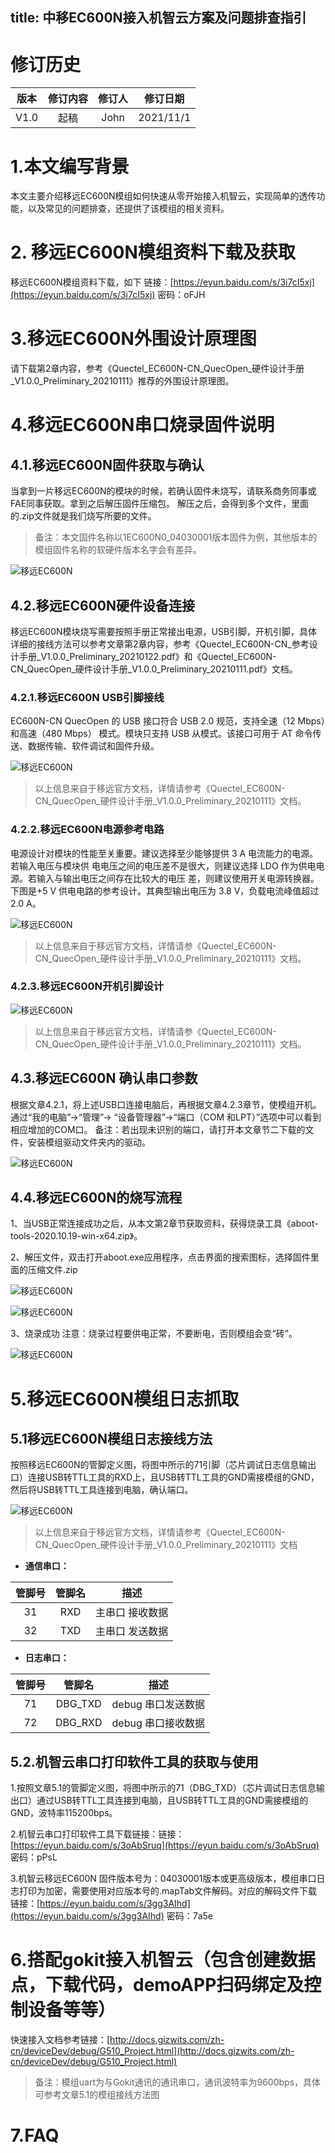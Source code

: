 title: 中移EC600N接入机智云方案及问题排查指引
---

# 修订历史

| 版本        | 修订内容    |  修订人  | 修订日期|
| :------:   | :-----:   | :----: |:----:|
| V1.0        |起稿      |   John    |2021/11/1|

# 1.本文编写背景

本文主要介绍移远EC600N模组如何快速从零开始接入机智云，实现简单的透传功能，以及常见的问题排查，还提供了该模组的相关资料。

# 2. 移远EC600N模组资料下载及获取

移远EC600N模组资料下载，如下
链接：[https://eyun.baidu.com/s/3i7cI5xj](https://eyun.baidu.com/s/3i7cI5xj) 密码：oFJH

# 3.移远EC600N外围设计原理图

请下载第2章内容，参考《Quectel_EC600N-CN_QuecOpen_硬件设计手册_V1.0.0_Preliminary_20210111》推荐的外围设计原理图。

# 4.移远EC600N串口烧录固件说明

## 4.1.移远EC600N固件获取与确认

当拿到一片移远EC600N的模块的时候，若确认固件未烧写，请联系商务同事或FAE同事获取。拿到之后解压固件压缩包。
解压之后，会得到多个文件，里面的.zip文件就是我们烧写所要的文件。
>备注：本文固件名称以1EC600N0_04030001版本固件为例，其他版本的模组固件名称的软硬件版本名字会有差异。

![移远EC600N](/assets/zh-cn/deviceDev/EC600N/EC600N_1.png)

## 4.2.移远EC600N硬件设备连接

移远EC600N模块烧写需要按照手册正常接出电源，USB引脚，开机引脚，具体详细的接线方法可以参考文章第2章内容，参考《Quectel_EC600N-CN_参考设计手册_V1.0.0_Preliminary_20210122.pdf》和《Quectel_EC600N-CN_QuecOpen_硬件设计手册_V1.0.0_Preliminary_20210111.pdf》文档。

### 4.2.1.移远EC600N USB引脚接线

EC600N-CN QuecOpen 的 USB 接口符合 USB 2.0 规范，支持全速（12 Mbps）和高速（480 Mbps） 
模式。模块只支持 USB 从模式。该接口可用于 AT 命令传送、数据传输、软件调试和固件升级。 

![移远EC600N](/assets/zh-cn/deviceDev/EC600N/EC600N_2.png)

> 以上信息来自于移远官方文档，详情请参考《Quectel_EC600N-CN_QuecOpen_硬件设计手册_V1.0.0_Preliminary_20210111》文档。

### 4.2.2.移远EC600N电源参考电路

电源设计对模块的性能至关重要。建议选择至少能够提供 3 A 电流能力的电源。若输入电压与模块供 
电电压之间的电压差不是很大，则建议选择 LDO 作为供电电源。若输入与输出电压之间存在比较大的电压 
差，则建议使用开关电源转换器。 
下图是+5 V 供电电路的参考设计。其典型输出电压为 3.8 V，负载电流峰值超过 2.0 A。

![移远EC600N](/assets/zh-cn/deviceDev/EC600N/EC600N_3.png)

>以上信息来自于移远官方文档，详情请参《Quectel_EC600N-CN_QuecOpen_硬件设计手册_V1.0.0_Preliminary_20210111》文档。

### 4.2.3.移远EC600N开机引脚设计

![移远EC600N](/assets/zh-cn/deviceDev/EC600N/EC600N_4.png)

>以上信息来自于移远官方文档，详情请参《Quectel_EC600N-CN_QuecOpen_硬件设计手册_V1.0.0_Preliminary_20210111》文档。

## 4.3.移远EC600N 确认串口参数

根据文章4.2.1，将上述USB口连接电脑后，再根据文章4.2.3章节，使模组开机。通过“我的电脑”->“管理”-> “设备管理器”->“端口（COM 和LPT）”选项中可以看到相应增加的COM口。
备注：若出现未识别的端口，请打开本文章节二下载的文件，安装模组驱动文件夹内的驱动。

![移远EC600N](/assets/zh-cn/deviceDev/EC600N/EC600N_5.png)

## 4.4.移远EC600N的烧写流程

1、当USB正常连接成功之后，从本文第2章节获取资料，获得烧录工具《aboot-tools-2020.10.19-win-x64.zip》。

2、解压文件，双击打开aboot.exe应用程序，点击界面的搜索图标，选择固件里面的压缩文件.zip

![移远EC600N](/assets/zh-cn/deviceDev/EC600N/EC600N_6.png)

![移远EC600N](/assets/zh-cn/deviceDev/EC600N/EC600N_7.png)

3、烧录成功
注意：烧录过程要供电正常，不要断电，否则模组会变“砖”。

![移远EC600N](/assets/zh-cn/deviceDev/EC600N/EC600N_8.png)

# 5.移远EC600N模组日志抓取

## 5.1移远EC600N模组日志接线方法

按照移远EC600N的管脚定义图，将图中所示的71引脚（芯片调试日志信息输出口）连接USB转TTL工具的RXD上，且USB转TTL工具的GND需接模组的GND，然后将USB转TTL工具连接到电脑，确认端口。

![移远EC600N](/assets/zh-cn/deviceDev/EC600N/EC600N_9.png)

>以上信息来自于移远官方文档，详情请参考《Quectel_EC600N-CN_QuecOpen_硬件设计手册_V1.0.0_Preliminary_20210111》文档

- **通信串口：**

| 管脚号 | 管脚名 | 描述 |
| :-: | :-: | :-: |
| 31 | RXD | 主串口 接收数据 |
| 32 | TXD | 主串口 发送数据 |

- **日志串口：**

| 管脚号 | 管脚名 | 描述 |
| :-: | :-: | :-: |
| 71 | DBG_TXD | debug 串口发送数据 |
| 72 | DBG_RXD | debug 串口接收数据 |

## 5.2.机智云串口打印软件工具的获取与使用

1.按照文章5.1的管脚定义图，将图中所示的71（DBG_TXD）（芯片调试日志信息输出口）通过USB转TTL工具连接到电脑，且USB转TTL工具的GND需接模组的GND，波特率115200bps。

2.机智云串口打印软件工具下载链接：链接：[https://eyun.baidu.com/s/3oAbSruq](https://eyun.baidu.com/s/3oAbSruq) 密码：pPsL

3.机智云移远EC600N 固件版本号为：04030001版本或更高级版本，模组串口日志打印为加密，需要使用对应版本号的.mapTab文件解码。对应的解码文件下载链接：[https://eyun.baidu.com/s/3gg3AIhd](https://eyun.baidu.com/s/3gg3AIhd) 密码：7a5e

# 6.搭配gokit接入机智云（包含创建数据点，下载代码，demoAPP扫码绑定及控制设备等等）

快速接入文档参考链接：[http://docs.gizwits.com/zh-cn/deviceDev/debug/G510_Project.html](http://docs.gizwits.com/zh-cn/deviceDev/debug/G510_Project.html)

>备注：模组uart为与Gokit通讯的通讯串口，通讯波特率为9600bps，具体可参考文章5.1的模组接线方法图

# 7.FAQ
